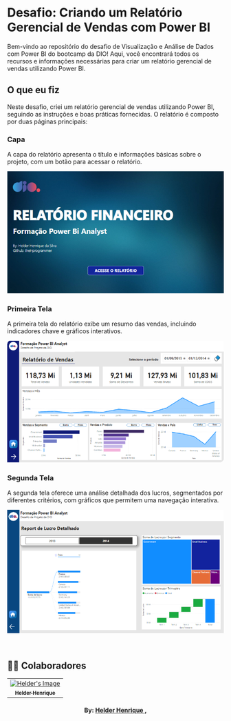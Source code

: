 # Desafio: Criando um Relatório Gerencial de Vendas com Power BI

Bem-vindo ao repositório do desafio de Visualização e Análise de Dados com Power BI do bootcamp da DIO! Aqui, você encontrará todos os recursos e informações necessárias para criar um relatório gerencial de vendas utilizando Power BI.

## O que eu fiz

Neste desafio, criei um relatório gerencial de vendas utilizando Power BI, seguindo as instruções e boas práticas fornecidas. O relatório é composto por duas páginas principais: 

### Capa
A capa do relatório apresenta o título e informações básicas sobre o projeto, com um botão para acessar o relatório.

![Capa](./images/Capa.png)

### Primeira Tela
A primeira tela do relatório exibe um resumo das vendas, incluindo indicadores chave e gráficos interativos.

![Primeira Tela](./images/Primeira_Tela.png)

### Segunda Tela
A segunda tela oferece uma análise detalhada dos lucros, segmentados por diferentes critérios, com gráficos que permitem uma navegação interativa.

![Segunda Tela](./images/Segunda_Tela.png)

<br>

## 👨‍💻 Colaboradores

<table align="center">
    <tr>
        <td align="center">
            <a href="https://github.com/theHprogrammer">
                <img src="https://avatars.githubusercontent.com/u/79870881?v=4" width="100px;" alt="Helder's Image" />
                <br />
                <sub><b>Helder Henrique</b></sub>
            </a>
        </td>
    </tr>
</table>
<h4 align="center">
   By: <a href="https://www.linkedin.com/in/theHprogrammer/" target="_blank"> Helder Henrique </a>, 
</h4>